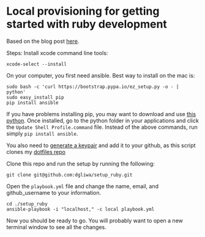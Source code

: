 Local provisioning for getting started with ruby development
====================

Based on the blog post [here](http://marvelley.com/blog/2014/04/11/local-provisioning-with-ansible/).

Steps:
Install xcode command line tools:

```
xcode-select --install
```

On your computer, you first need ansible.  Best way to install on the mac is:

```
sudo bash -c 'curl https://bootstrap.pypa.io/ez_setup.py -o - | python'
sudo easy_install pip
pip install ansible
```
If you have problems installing pip, you may want to download and use [this python](https://www.python.org/ftp/python/2.7.12/python-2.7.12-macosx10.6.pkg). Once installed, go to the python folder in your applications and click the `Update Shell Profile.command` file.  Instead of the above commands, run simply `pip install ansible`.

You also need to [generate a keypair](https://help.github.com/articles/generating-a-new-ssh-key-and-adding-it-to-the-ssh-agent/) and add it to your github, as this script clones my [dotfiles repo](https://www.github.com/dgliwa/dotfiles)

Clone this repo and run the setup by running the following:

```
git clone git@github.com:dgliwa/setup_ruby.git
```

Open the `playbook.yml` file and change the name, email, and github_username to your information.

```
cd ./setup_ruby
ansible-playbook -i "localhost," -c local playbook.yml
```

Now you should be ready to go. You will probably want to open a new terminal window to see all the changes.
